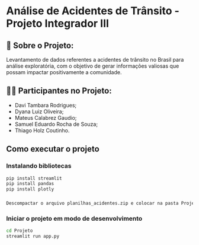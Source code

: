 # Análise de Acidentes de Trânsito - Projeto Integrador III
 
## 📒 Sobre o Projeto:
Levantamento de dados referentes a acidentes de trânsito no Brasil para análise exploratória, com o objetivo de gerar informações valiosas que possam impactar positivamente a comunidade.

## 🐱‍🏍 Participantes no Projeto:
- Davi Tambara Rodrigues;
- Dyana Luiz Oliveira;
- Mateus Calabrez Gaudio;
- Samuel Eduardo Rocha de Souza;
- Thiago Holz Coutinho.

## Como executar o projeto
### Instalando bibliotecas
```bash
pip install streamlit
pip install pandas
pip install plotly
```
### 
```bash
Descompactar o arquivo planilhas_acidentes.zip e colocar na pasta Projeto juntamente com o app.py
```

### Iniciar o projeto em modo de desenvolvimento
```bash
cd Projeto
streamlit run app.py
```